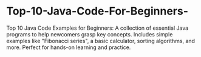 # Top-10-Java-Code-For-Beginners-
Top 10 Java Code Examples for Beginners: A collection of essential Java programs to help newcomers grasp key concepts. Includes simple examples like "Fibonacci series", a basic calculator, sorting algorithms, and more. Perfect for hands-on learning and practice.
